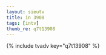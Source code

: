 ```yaml
--- 
layout: sieutv
title: in 3908
tags: [intv]
thumb_re: q7t13908
---
```

{% include tvadv key="q7t13908" %} 
